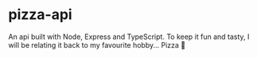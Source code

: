 # pizza-api
An api built with Node, Express and TypeScript. To keep it fun and tasty, I will be relating it back to my favourite hobby... Pizza 🍕

